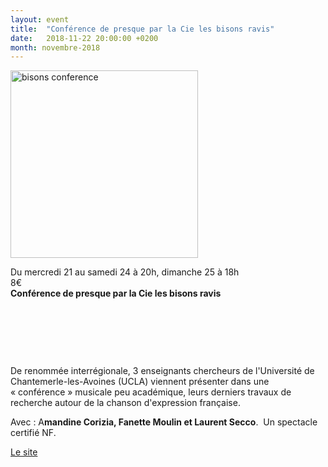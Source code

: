 ```yaml
---
layout: event
title:  "Conférence de presque par la Cie les bisons ravis"
date:   2018-11-22 20:00:00 +0200
month: novembre-2018
---
```

<img class="alignleft size-medium wp-image-5395" src="http://localhost/wpagendarts/wp-content/uploads/2018/09/bisons-conference.jpg?w=300" alt="bisons conference" width="300" height="300" />

Du mercredi 21 au samedi 24 à 20h, dimanche 25 à 18h  
8€  
**Conférence de presque par la Cie les bisons ravis**

&nbsp;

&nbsp;

&nbsp;

De renommée interrégionale, 3 enseignants chercheurs de l'Université de Chantemerle-les-Avoines (UCLA) viennent présenter dans une « conférence » musicale peu académique, leurs derniers travaux de recherche autour de la chanson d'expression française.

Avec : A**mandine Corizia, Fanette Moulin et Laurent Secco**.  Un spectacle certifié NF.

[Le site](https://www.lesbisonsravis.com/)